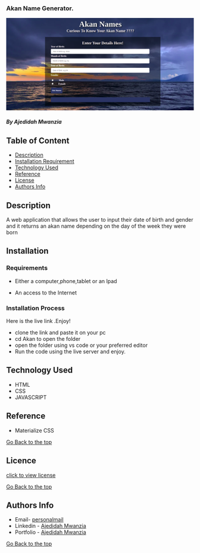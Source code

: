 ### Akan Name Generator.
<img src="https://github.com/AjedidahMwanzia/Akan/blob/master/images/pic.png">


##### By Ajedidah Mwanzia 
## Table of Content

+ [Description](#description)
+ [Installation Requirement](#Installation)
+ [Technology Used](#technology-used)
+ [Reference](#reference)
+ [License](#license)
+ [Authors Info](#author-Info)

## Description
<p>A web application that allows the user to input their date of birth and gender and it returns an akan name depending on the day of the week they were born</p> 


## Installation

### Requirements

* Either a computer,phone,tablet or an Ipad

* An access to the Internet

### Installation Process
Here is the live link .Enjoy!
* clone the link and paste it on your pc
* cd Akan to open the folder
* open the folder using vs code or your preferred editor 
* Run the code using the live server and enjoy.

## Technology Used
* HTML 
* CSS 
* JAVASCRIPT

## Reference
* Materialize CSS

[Go Back to the top](#Akan)

## Licence

[click to view license](LICENSE)

[Go Back to the top](#Akan)

## Authors Info


-   Email- [personalmail](mailto:ajedidah.mwanzia@student.moringaschool.com)
-   Linkedin - [Ajedidah Mwanzia](https://www.linkedin.com/in/ajedidah-mwanzia-493bb9117/)
-   Portfolio - [Ajedidah Mwanzia](https://ajedidahmwanzia.github.io/portfolio/)



[Go Back to the top](#Akan)
